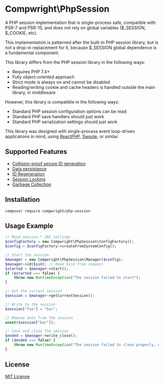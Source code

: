 # Compwright\PhpSession

A PHP session implementation that is single-process safe, compatible with PSR-7 and PSR-15, and
does not rely on global variables ($_SESSION, $_COOKIE, etc).

This implementation is patterned after the built-in PHP session library, but is not a drop-in
replacement for it, because $_SESSION global dependence is a fundamental component.

This library differs from the PHP session library in the following ways:

* Requires PHP 7.4+
* Fully object-oriented approach
* Strict mode is always on and cannot be disabled
* Reading/writing cookie and cache headers is handled outside the main library, in middleware

However, this library is compatible in the following ways:

* Standard PHP session configuration options can be read
* Standard PHP save handlers should just work
* Standard PHP serialization settings should just work

This library was designed with single-process event loop-driven applications in mind, using
[ReactPHP](https://reactphp.org), [Swoole](https://www.swoole.co.uk), or similar.

## Supported Features

* [Collision-proof secure ID generation](features/id.feature)
* [Data persistance](features/persistance.feature)
* [ID Regeneration](features/regeneration.feature)
* [Session Locking](features/locking.feature)
* [Garbage Collection](features/gc.feature)

## Installation

    composer require compwright/php-session

## Usage Example

```php
// Read session.* INI settings
$configFactory = new Compwright\PhpSession\ConfigFactory();
$config = $configFactory->createFromSystemConfig();

// Start the session
$manager = new Compwright\PhpSession\Manager($config);
$manager->id($sid); // Read $sid from request
$started = $manager->start();
if ($started === false) {
    throw new RuntimeException("The session failed to start");
}

// Get the current session
$session = $manager->getCurrentSession();

// Write to the session
$session["foo"] = "bar";

// Remove data from the session
unset($session["bar"]);

// Save and close the session
$ended = $manager->write_close();
if ($ended === false) {
    throw new RuntimeException("The session failed to close properly, data may have been lost");
}
```

## License

[MIT License](LICENSE)
